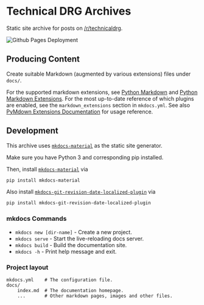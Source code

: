 # Technical DRG Archives

Static site archive for posts on [/r/technicaldrg](https://www.reddit.com/r/technicaldrg/).

![Github Pages Deployment](https://github.com/Technical-DRG/Technical-DRG-Archives/actions/workflows/ci.yml/badge.svg)

## Producing Content

Create suitable Markdown (augmented by various extensions) files under `docs/`.

For the supported markdown extensions, see [Python Markdown](https://squidfunk.github.io/mkdocs-material/setup/extensions/python-markdown/)
and [Python Markdown Extensions](https://squidfunk.github.io/mkdocs-material/setup/extensions/python-markdown-extensions/).
For the most up-to-date reference of which plugins are enabled, see the `markdown_extensions`
section in `mkdocs.yml`. See also [PyMdown Extensions Documentation](https://facelessuser.github.io/pymdown-extensions/extensions/arithmatex/)
for usage reference.

## Development

This archive uses [`mkdocs-material`][mkdocs-material] as the static site
generator.

Make sure you have Python 3 and corresponding pip installed.

Then, install [`mkdocs-material`][mkdocs-material] via

```bash
pip install mkdocs-material
```

Also install [`mkdocs-git-revision-date-localized-plugin`](https://github.com/timvink/mkdocs-git-revision-date-localized-plugin)
via

```bash
pip install mkdocs-git-revision-date-localized-plugin
```

[mkdocs-material]: https://github.com/squidfunk/mkdocs-material

### mkdocs Commands

* `mkdocs new [dir-name]` - Create a new project.
* `mkdocs serve` - Start the live-reloading docs server.
* `mkdocs build` - Build the documentation site.
* `mkdocs -h` - Print help message and exit.

### Project layout

```
mkdocs.yml    # The configuration file.
docs/
    index.md  # The documentation homepage.
    ...       # Other markdown pages, images and other files.
```
